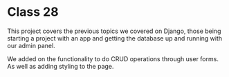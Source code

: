 # Class 28

This project covers the previous topics we covered on Django, those being starting a project with an app and getting the
database up and running with our admin panel.

We added on the functionality to do CRUD operations through user forms. As well as adding styling
to the page.